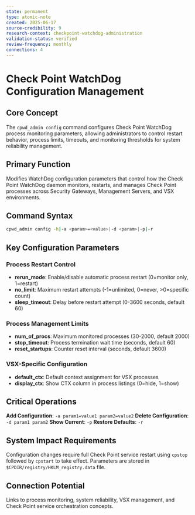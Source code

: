 ```yaml
---
state: permanent
type: atomic-note
created: 2025-06-17
source-credibility: 9
research-context: checkpoint-watchdog-administration
validation-status: verified
review-frequency: monthly
connections: 4
---
```


# Check Point WatchDog Configuration Management

## Core Concept

The `cpwd_admin config` command configures Check Point WatchDog process monitoring parameters, allowing administrators to control restart behavior, process limits, timeouts, and monitoring thresholds for system reliability management.

## Primary Function

Modifies WatchDog configuration parameters that control how the Check Point WatchDog daemon monitors, restarts, and manages Check Point processes across Security Gateways, Management Servers, and VSX environments.

## Command Syntax

```bash
cpwd_admin config -h|-a <param>=<value>|-d <param>|-p|-r
```

## Key Configuration Parameters

### Process Restart Control
- **rerun_mode**: Enable/disable automatic process restart (0=monitor only, 1=restart)
- **no_limit**: Maximum restart attempts (-1=unlimited, 0=never, >0=specific count)
- **sleep_timeout**: Delay before restart attempt (0-3600 seconds, default 60)

### Process Management Limits
- **num_of_procs**: Maximum monitored processes (30-2000, default 2000)
- **stop_timeout**: Process termination wait time (seconds, default 60)
- **reset_startups**: Counter reset interval (seconds, default 3600)

### VSX-Specific Configuration
- **default_ctx**: Default context assignment for VSX processes
- **display_ctx**: Show CTX column in process listings (0=hide, 1=show)

## Critical Operations

**Add Configuration**: `-a param1=value1 param2=value2`
**Delete Configuration**: `-d param1 param2`
**Show Current**: `-p`
**Restore Defaults**: `-r`

## System Impact Requirements

Configuration changes require full Check Point service restart using `cpstop` followed by `cpstart` to take effect. Parameters are stored in `$CPDIR/registry/HKLM_registry.data` file.

## Connection Potential

Links to process monitoring, system reliability, VSX management, and Check Point service orchestration concepts.